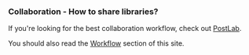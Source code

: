 ###  Collaboration - How to share libraries?

If you're looking for the best collaboration workflow, check out [PostLab](/ecosystem/tools/#postlab).

You should also read the [Workflow](/learn/workflow/) section of this site.
